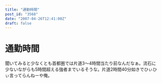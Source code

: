 ```yaml
---
title: "通勤時間"
post_id: "3568"
date: "2007-04-26T12:41:00Z"
draft: false
---
```


# 通勤時間

聞いてみると少なくとも首都圏では片道3～4時間当たり前なんだなぁ。流石に少ないながらも5時間超える強者までいるそうな。片道2時間40分如きでひぃひぃ言ってらんねーや俺。
